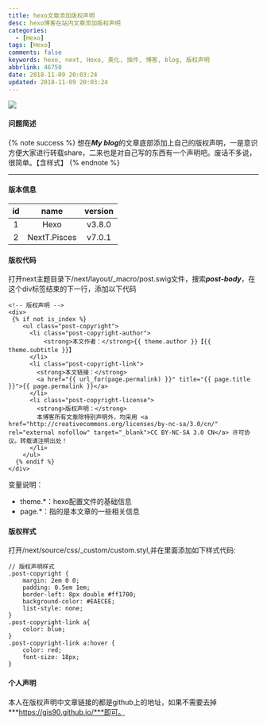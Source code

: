 ```yaml
---
title: hexo文章添加版权声明
desc: hexo博客在站内文章添加版权声明
categories:
  - [Hexo]
tags: [Hexo]
comments: false
keywords: hexo, next, Hexo, 美化, 插件, 博客, blog, 版权声明
abbrlink: 46750
date: 2018-11-09 20:03:24
updated: 2018-11-09 20:03:24
---
```


![](/images/article_banquanshengming.png)

#### 问题简述
{% note success %}
想在***My blog***的文章底部添加上自己的版权声明，一是意识方便大家进行转载share，二来也是对自己写的东西有一个声明吧。废话不多说，很简单。【含样式】
{% endnote %}

<!--more-->
<hr />



#### 版本信息

| id  | name | version |
| :---: | :----: | :-------: |
| 1   | Hexo | v3.8.0  |
| 2    |   NextT.Pisces   |     v7.0.1    |

#### 版权代码
打开next主题目录下/next/layout/_macro/post.swig文件，搜索***post-body***，在这个div标签结束的下一行，添加以下代码
```
<!-- 版权声明 -->
<div>
 {% if not is_index %}
    <ul class="post-copyright">
      <li class="post-copyright-author">
          <strong>本文作者：</strong>{{ theme.author }}【{{ theme.subtitle }}】
      </li>
      <li class="post-copyright-link">
        <strong>本文链接：</strong>
        <a href="{{ url_for(page.permalink) }}" title="{{ page.title }}">{{ page.permalink }}</a>
      </li>
      <li class="post-copyright-license">
        <strong>版权声明：</strong>
        本博客所有文章除特别声明外，均采用 <a href="http://creativecommons.org/licenses/by-nc-sa/3.0/cn/" rel="external nofollow" target="_blank">CC BY-NC-SA 3.0 CN</a> 许可协议。转载请注明出处！
      </li>
    </ul>
  {% endif %}
</div>
```
变量说明：
* theme.*：hexo配置文件的基础信息
* page.*：指的是本文章的一些相关信息

#### 版权样式
打开/next/source/css/_custom/custom.styl,并在里面添加如下样式代码:
```
// 版权声明样式
.post-copyright {
    margin: 2em 0 0;
    padding: 0.5em 1em;
    border-left: 8px double #ff1700;
    background-color: #EAECEE;
    list-style: none;
}
.post-copyright-link a{
    color: blue;
}
.post-copyright-link a:hover {
    color: red;
    font-size: 18px;
}
```

#### 个人声明
本人在版权声明中文章链接的都是github上的地址，如果不需要去掉***https://gis90.github.io/***即可。
